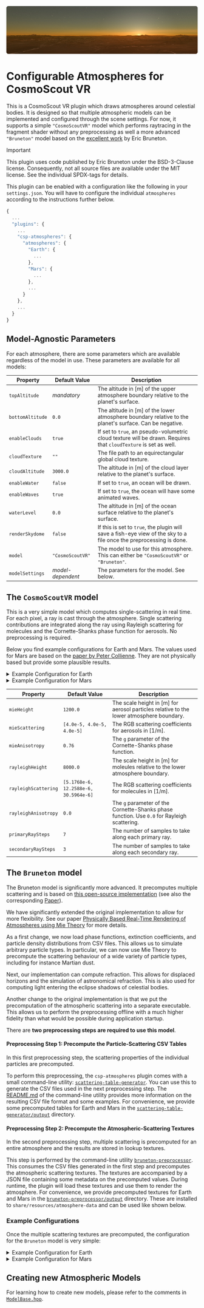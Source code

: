 <!--
SPDX-FileCopyrightText: German Aerospace Center (DLR) <cosmoscout@dlr.de>
SPDX-License-Identifier: CC-BY-4.0
 -->

<p align="center"> 
  <img src ="../../docs/img/banner-sunset.jpg" />
</p>

# Configurable Atmospheres for CosmoScout VR

This is a CosmoScout VR plugin which draws atmospheres around celestial bodies.
It is designed so that multiple atmospheric models can be implemented and configured through the scene settings.
For now, it supports a simple `"CosmoScoutVR"` model which performs raytracing in the fragment shader without any preprocessing as well a more advanced `"Bruneton"` model based on the [excellent work](https://github.com/ebruneton/precomputed_atmospheric_scattering) by Eric Bruneton.

> [!IMPORTANT]
> This plugin uses code published by Eric Bruneton under the BSD-3-Clause license. Consequently, not all source files are available under the MIT license. See the individual SPDX-tags for details.

This plugin can be enabled with a configuration like the following in your `settings.json`.
You will have to configure the individual `atmospheres` according to the instructions further below.

```javascript
{
  ...
  "plugins": {
    ...
    "csp-atmospheres": {
      "atmospheres": {
        "Earth": {
          ...
        },
        "Mars": {
          ...
        },
        ...
      }
    },
    ...
  }
}
```

## Model-Agnostic Parameters

For each atmosphere, there are some parameters which are available regardless of the model in use.
These parameters are available for all models:

| Property         | Default Value     | Description                                                                                                         |
| ---------------- | ----------------- | ------------------------------------------------------------------------------------------------------------------- |
| `topAltitude`    | _mandatory_       | The altitude in [m] of the upper atmosphere boundary relative to the planet's surface.                              |
| `bottomAltitude` | `0.0`             | The altitude in [m] of the lower atmosphere boundary relative to the planet's surface. Can be negative.             |
| `enableClouds`   | `true`            | If set to `true`, an pseudo-volumetric cloud texture will be drawn. Requires that `cloudTexture` is set as well.    |
| `cloudTexture`   | `""`              | The file path to an equirectangular global cloud texture.                                                           |
| `cloudAltitude`  | `3000.0`          | The altitude in [m] of the cloud layer relative to the planet's surface.                                            |
| `enableWater`    | `false`           | If set to `true`, an ocean will be drawn.                                                                           |
| `enableWaves`    | `true`            | If set to `true`, the ocean will have some animated waves.                                                          |
| `waterLevel`     | `0.0`             | The altitude in [m] of the ocean surface relative to the planet's surface.                                          |
| `renderSkydome`  | `false`           | If this is set to `true`, the plugin will save a fish-eye view of the sky to a file once the preprocessing is done. |
| `model`          | `"CosmoScoutVR"`  | The model to use for this atmosphere. This can either be `"CosmoScoutVR"` or `"Bruneton"`.                          |
| `modelSettings`  | _model-dependent_ | The parameters for the model. See below.                                                                            |

## The `CosmoScoutVR` model

This is a very simple model which computes single-scattering in real time.
For each pixel, a ray is cast through the atmosphere.
Single scattering contributions are integrated along the ray using Rayleigh scattering for molecules and the Cornette-Shanks phase function for aerosols.
No preprocessing is required.

Below you find example configurations for Earth and Mars.
The values used for Mars are based on the [paper by Peter Collienne](https://www.semanticscholar.org/paper/Physically-Based-Rendering-of-the-Martian-Collienne-Wolff/e71c3683a70f75aedfce3f6bad401e6819d0d713).
They are not physically based but provide some plausible results.

<details>
<summary>Example Configuration for Earth</summary>

```javascript
"Earth": {
  "topAltitude": 80000,
  "bottomAltitude": 0,
  "cloudTexture": "../share/resources/textures/earth-clouds.jpg",
  "model": "CosmoScoutVR",
  "modelSettings": {
    "mieAnisotropy": 0.76,
    "mieHeight": 1200,
    "mieScattering": [
      4.0e-5,
      4.0e-5,
      4.0e-5
    ],
    "rayleighAnisotropy": 0,
    "rayleighHeight": 8000,
    "rayleighScattering": [
      5.1768e-6,
      12.2588e-6,
      30.5964e-6
    ]
  }
}
```

</details>

<details>
<summary>Example Configuration for Mars</summary>

```javascript
"Mars": {
  "topAltitude": 100000,
  "bottomAltitude": -4500,
  "model": "CosmoScoutVR",
  "modelSettings": {
    "mieAnisotropy": 0.76,
    "mieHeight": 1200,
    "mieScattering": [
      3.0e-6,
      3.0e-6,
      3.0e-6
    ],
    "rayleighAnisotropy": 0,
    "rayleighHeight": 11000,
    "rayleighScattering": [
      19.981e-6,
      13.57e-6,
      5.75e-6
    ]
  }
}
```

</details>

| Property             | Default Value                         | Description                                                                                 |
| -------------------- | ------------------------------------- | ------------------------------------------------------------------------------------------- |
| `mieHeight`          | `1200.0`                              | The scale height in [m] for aerosol particles relative to the lower atmosphere boundary.    |
| `mieScattering`      | `[4.0e-5, 4.0e-5, 4.0e-5]`            | The RGB scattering coefficients for aerosols in [1/m].                                      |
| `mieAnisotropy`      | `0.76`                                | The `g` parameter of the Cornette-Shanks phase function.                                    |
| `rayleighHeight`     | `8000.0`                              | The scale height in [m] for moleules relative to the lower atmosphere boundary.             |
| `rayleighScattering` | `[5.1768e-6, 12.2588e-6, 30.5964e-6]` | The RGB scattering coefficients for molecules in [1/m].                                     |
| `rayleighAnisotropy` | `0.0`                                 | The `g` parameter of the Cornette-Shanks phase function. Use `0.0` for Rayleigh scattering. |
| `primaryRaySteps`    | `7`                                   | The number of samples to take along each primary ray.                                       |
| `secondaryRaySteps`  | `3`                                   | The number of samples to take along each secondary ray.                                     |

## The `Bruneton` model

The Bruneton model is significantly more advanced.
It precomputes multiple scattering and is based on [this open-source implementation](https://github.com/ebruneton/precomputed_atmospheric_scattering) (see also the corresponding [Paper](https://inria.hal.science/inria-00288758/en)).

We have significantly extended the original implementation to allow for more flexibility.
See our paper [Physically Based Real-Time Rendering of Atmospheres using Mie Theory](https://onlinelibrary.wiley.com/doi/full/10.1111/cgf.15010) for more details.

As a first change, we now load phase functions, extinction coefficients, and particle density distributions from CSV files.
This allows us to simulate arbitrary particle types.
In particular, we can now use Mie Theory to precompute the scattering behaviour of a wide variety of particle types, including for instance Martian dust.

Next, our implementation can compute refraction.
This allows for displaced horizons and the simulation of astronomical refraction.
This is also used for computing light entering the eclipse shadows of celestial bodies.

Another change to the original implementation is that we put the precomputation of the atmospheric scattering into a separate executable.
This allows us to perform the preprocessing offline with a much higher fidelity than what would be possible during application startup.

There are **two preprocessing steps are required to use this model**.

#### Preprocessing Step 1: Precompute the Particle-Scattering CSV Tables

In this first preprocessing step, the scattering properties of the individual particles are precomputed.

To perform this preprocessing, the `csp-atmospheres` plugin comes with a small command-line utility: [`scattering-table-generator`](scattering-table-generator/README.md).
You can use this to generate the CSV files used in the next preprocessing step.
The [README.md](scattering-table-generator/README.md) of the command-line utility provides more information on the resulting CSV file format and some examples.
For convenience, we provide some precomputed tables for Earth and Mars in the [`scattering-table-generator/output`](scattering-table-generator/output) directory.

#### Preprocessing Step 2: Precompute the Atmospheric-Scattering Textures

In the second preprocessing step, multiple scattering is precomputed for an entire atmosphere and the results are stored in lookup textures.

This step is performed by the command-line utility [`bruneton-preprocessor`](bruneton-preprocessor/README.md).
This consumes the CSV files generated in the first step and precomputes the atmospheric scattering textures.
The textures are accompanied by a JSON file containing some metadata on the precomputed values.
During runtime, the plugin will load these textures and use them to render the atmosphere.
For convenience, we provide precomputed textures for Earth and Mars in the [`bruneton-preprocessor/output`](bruneton-preprocessor/output) directory.
These are installed to `share/resources/atmosphere-data` and can be used like shown below.

### Example Configurations

Once the multiple scattering textures are precomputed, the configuration for the `Bruneton` model is very simple:

<details>
<summary>Example Configuration for Earth</summary>

```javascript
"Earth": {
  "cloudTexture": "../share/resources/textures/earth-clouds.jpg",
  "topAltitude": 80000,
  "bottomAltitude": 0,
  "model": "Bruneton",
  "modelSettings": {
    "dataDirectory": "../share/resources/atmosphere-data/earth"
  }
}
```

</details>

<details>
<summary>Example Configuration for Mars</summary>

```javascript
"Mars": {
  "topAltitude": 80000,
  "bottomAltitude": -4500,
  "model": "Bruneton",
  "modelSettings": {
    "dataDirectory": "../share/resources/atmosphere-data/mars"
  }
}
```

</details>

## Creating new Atmospheric Models

For learning how to create new models, please refer to the comments in [`ModelBase.hpp`](src/ModelBase.hpp).
